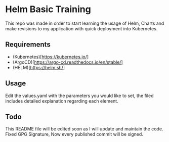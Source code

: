 # Helm Basic Training
This repo was made in order to start learning the usage of Helm, Charts and make revisions to my application
with quick deployment into Kubernetes.

## Requirements
* (Kubernetes)[https://kubernetes.io/]
* (ArgoCD)[https://argo-cd.readthedocs.io/en/stable/]
* (HELM)[https://helm.sh/]

## Usage
Edit the values.yaml with the parameters you would like to set, the filed includes detailed explanation regarding each
element.

## Todo
This README file will be edited soon as I will update and maintain the code.
Fixed GPG Signature, Now every published commit will be signed.
